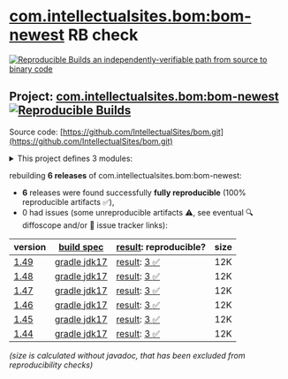[com.intellectualsites.bom:bom-newest](https://central.sonatype.com/artifact/com.intellectualsites.bom/bom-newest/versions) RB check
=======

[![Reproducible Builds](https://reproducible-builds.org/images/logos/rb.svg) an independently-verifiable path from source to binary code](https://reproducible-builds.org/)

## Project: [com.intellectualsites.bom:bom-newest](https://central.sonatype.com/artifact/com.intellectualsites.bom/bom-newest/versions) [![Reproducible Builds](https://img.shields.io/endpoint?url=https://raw.githubusercontent.com/jvm-repo-rebuild/reproducible-central/master/content/com/intellectualsites/bom/bom-newest/badge.json)](https://github.com/jvm-repo-rebuild/reproducible-central/blob/master/content/com/intellectualsites/bom/bom-newest/README.md)

Source code: [https://github.com/IntellectualSites/bom.git](https://github.com/IntellectualSites/bom.git)

<details><summary>This project defines 3 modules:</summary>

* [com.intellectualsites.bom:bom](https://central.sonatype.com/artifact/com.intellectualsites.bom/bom/overview)
* [com.intellectualsites.bom:bom-1.16.x](https://central.sonatype.com/artifact/com.intellectualsites.bom/bom-1.16.x/overview)
* [com.intellectualsites.bom:bom-newest](https://central.sonatype.com/artifact/com.intellectualsites.bom/bom-newest/overview)
</details>

rebuilding **6 releases** of com.intellectualsites.bom:bom-newest:
- **6** releases were found successfully **fully reproducible** (100% reproducible artifacts :white_check_mark:),
- 0 had issues (some unreproducible artifacts :warning:, see eventual :mag: diffoscope and/or :memo: issue tracker links):

| version | [build spec](/BUILDSPEC.md) | [result](https://reproducible-builds.org/docs/jvm/): reproducible? | size |
| -- | --------- | ------ | -- |
| [1.49](https://central.sonatype.com/artifact/com.intellectualsites.bom/bom-newest/1.49/pom) | [gradle jdk17](bom-newest-1.49.buildspec) | [result](bom-newest-1.49.buildinfo): [3 :white_check_mark: ](bom-newest-1.49.buildcompare) | 12K |
| [1.48](https://central.sonatype.com/artifact/com.intellectualsites.bom/bom-newest/1.48/pom) | [gradle jdk17](bom-newest-1.48.buildspec) | [result](bom-newest-1.48.buildinfo): [3 :white_check_mark: ](bom-newest-1.48.buildcompare) | 12K |
| [1.47](https://central.sonatype.com/artifact/com.intellectualsites.bom/bom-newest/1.47/pom) | [gradle jdk17](bom-newest-1.47.buildspec) | [result](bom-newest-1.47.buildinfo): [3 :white_check_mark: ](bom-newest-1.47.buildcompare) | 12K |
| [1.46](https://central.sonatype.com/artifact/com.intellectualsites.bom/bom-newest/1.46/pom) | [gradle jdk17](bom-newest-1.46.buildspec) | [result](bom-newest-1.46.buildinfo): [3 :white_check_mark: ](bom-newest-1.46.buildcompare) | 12K |
| [1.45](https://central.sonatype.com/artifact/com.intellectualsites.bom/bom-newest/1.45/pom) | [gradle jdk17](bom-newest-1.45.buildspec) | [result](bom-newest-1.45.buildinfo): [3 :white_check_mark: ](bom-newest-1.45.buildcompare) | 12K |
| [1.44](https://central.sonatype.com/artifact/com.intellectualsites.bom/bom-newest/1.44/pom) | [gradle jdk17](bom-newest-1.44.buildspec) | [result](bom-newest-1.44.buildinfo): [3 :white_check_mark: ](bom-newest-1.44.buildcompare) | 12K |

<i>(size is calculated without javadoc, that has been excluded from reproducibility checks)</i>

